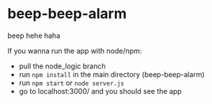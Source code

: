 # beep-beep-alarm
beep
hehe
haha

If you wanna run the app with node/npm:
- pull the node_logic branch
- run `npm install` in the main directory (beep-beep-alarm)
- run `npm start` or `node server.js`
- go to localhost:3000/ and you should see the app

